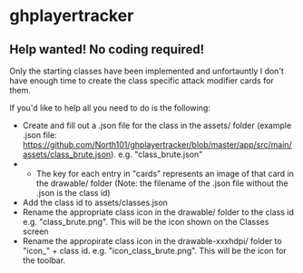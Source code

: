 # ghplayertracker

## Help wanted! No coding required!
Only the starting classes have been implemented and unfortauntly I don't have enough time to create the class specific attack modifier cards for them.

If you'd like to help all you need to do is the following:
* Create and fill out a .json file for the class in the assets/ folder (example .json file: https://github.com/North101/ghplayertracker/blob/master/app/src/main/assets/class_brute.json). e.g. "class_brute.json"
* * The key for each entry in "cards" represents an image of that card in the drawable/ folder
(Note: the filename of the .json file without the .json is the class id)
* Add the class id to assets/classes.json
* Rename the appropriate class icon in the drawable/ folder to the class id e.g. "class_brute.png". This will be the icon shown on the Classes screen
* Rename the appropirate class icon in the drawable-xxxhdpi/ folder to "icon_" + class id. e.g. "icon_class_brute.png". This will be the icon for the toolbar.
